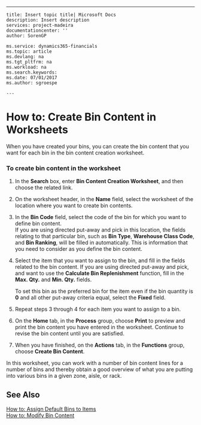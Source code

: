 ---
    title: Insert topic title| Microsoft Docs
    description: Insert description
    services: project-madeira
    documentationcenter: ''
    author: SorenGP

    ms.service: dynamics365-financials
    ms.topic: article
    ms.devlang: na
    ms.tgt_pltfrm: na
    ms.workload: na
    ms.search.keywords:
    ms.date: 07/01/2017
    ms.author: sgroespe

    ---
# How to: Create Bin Content in Worksheets
When you have created your bins, you can create the bin content that you want for each bin in the bin content creation worksheet.  
  
### To create bin content in the worksheet  
  
1.  In the **Search** box, enter **Bin Content Creation Worksheet**, and then choose the related link.  
  
2.  On the worksheet header, in the **Name** field, select the worksheet of the location where you want to create bin contents.  
  
3.  In the **Bin Code** field, select the code of the bin for which you want to define bin content.   
    If you are using directed put-away and pick in this location, the fields relating to that particular bin, such as **Bin Type**, **Warehouse Class Code**, and **Bin Ranking**, will be filled in automatically. This is information that you need to consider as you define the bin content.  
  
4.  Select the item that you want to assign to the bin, and fill in the fields related to the bin content. If you are using directed put-away and pick, and want to use the **Calculate Bin Replenishment** function, fill in the **Max. Qty.** and **Min. Qty.** fields.  
  
     To set this bin as the preferred bin for the item even if the bin quantity is **0** and all other put-away criteria equal, select the **Fixed** field.  
  
5.  Repeat steps 3 through 4 for each item you want to assign to a bin.  
  
6.  On the **Home**  tab, in the **Process** group, choose **Print** to preview and print the bin content you have entered in the worksheet. Continue to revise the bin content until you are satisfied.  
  
7.  When you have finished, on the **Actions** tab, in the **Functions** group, choose **Create Bin Content**.  
  
 In this worksheet, you can work with a number of bin content lines for a number of bins and thereby obtain a good overview of what you are putting into various bins in a given zone, aisle, or rack.  
  
## See Also  
 [How to: Assign Default Bins to Items](../WarehouseActivities/how-to-assign-default-bins-to-items.md)   
 [How to: Modify Bin Content](../WarehouseActivities/how-to-modify-bin-content.md)